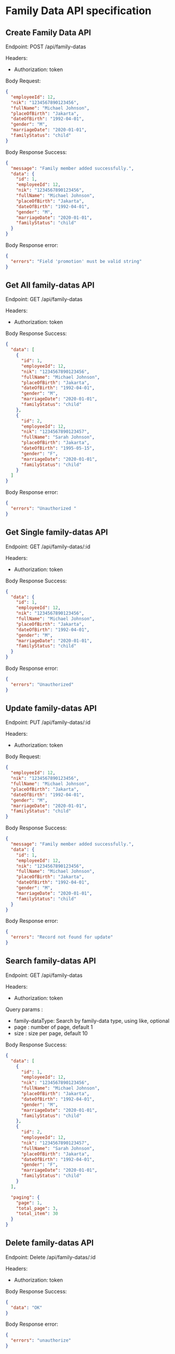 # Family Data API specification

## Create Family Data API

Endpoint: POST /api/family-datas

Headers:

- Authorization: token

Body Request:

```json
{
  "employeeId": 12,
  "nik": "1234567890123456",
  "fullName": "Michael Johnson",
  "placeOfBirth": "Jakarta",
  "dateOfBirth": "1992-04-01",
  "gender": "M",
  "marriageDate": "2020-01-01",
  "familyStatus": "child"
}
```

Body Response Success:

```json
{
  "message": "Family member added successfully.",
  "data": {
    "id": 1,
    "employeeId": 12,
    "nik": "1234567890123456",
    "fullName": "Michael Johnson",
    "placeOfBirth": "Jakarta",
    "dateOfBirth": "1992-04-01",
    "gender": "M",
    "marriageDate": "2020-01-01",
    "familyStatus": "child"
  }
}
```

Body Response error:

```json
{
  "errors": "Field 'promotion' must be valid string"
}
```

## Get All family-datas API

Endpoint: GET /api/family-datas

Headers:

- Authorization: token

Body Response Success:

```json
{
  "data": [
    {
      "id": 1,
      "employeeId": 12,
      "nik": "1234567890123456",
      "fullName": "Michael Johnson",
      "placeOfBirth": "Jakarta",
      "dateOfBirth": "1992-04-01",
      "gender": "M",
      "marriageDate": "2020-01-01",
      "familyStatus": "child"
    },
    {
      "id": 2,
      "employeeId": 12,
      "nik": "1234567890123457",
      "fullName": "Sarah Johnson",
      "placeOfBirth": "Jakarta",
      "dateOfBirth": "1995-05-15",
      "gender": "F",
      "marriageDate": "2020-01-01",
      "familyStatus": "child"
    }
  ]
}
```

Body Response error:

```json
{
  "errors": "Unauthorized "
}
```

## Get Single family-datas API

Endpoint: GET /api/family-datas/:id

Headers:

- Authorization: token

Body Response Success:

```json
{
  "data": {
    "id": 1,
    "employeeId": 12,
    "nik": "1234567890123456",
    "fullName": "Michael Johnson",
    "placeOfBirth": "Jakarta",
    "dateOfBirth": "1992-04-01",
    "gender": "M",
    "marriageDate": "2020-01-01",
    "familyStatus": "child"
  }
}
```

Body Response error:

```json
{
  "errors": "Unauthorized"
}
```

## Update family-datas API

Endpoint: PUT /api/family-datas/:id

Headers:

- Authorization: token

Body Request:

```json
{
  "employeeId": 12,
  "nik": "1234567890123456",
  "fullName": "Michael Johnson",
  "placeOfBirth": "Jakarta",
  "dateOfBirth": "1992-04-01",
  "gender": "M",
  "marriageDate": "2020-01-01",
  "familyStatus": "child"
}
```

Body Response Success:

```json
{
  "message": "Family member added successfully.",
  "data": {
    "id": 1,
    "employeeId": 12,
    "nik": "1234567890123456",
    "fullName": "Michael Johnson",
    "placeOfBirth": "Jakarta",
    "dateOfBirth": "1992-04-01",
    "gender": "M",
    "marriageDate": "2020-01-01",
    "familyStatus": "child"
  }
}
```

Body Response error:

```json
{
  "errors": "Record not found for update"
}
```

## Search family-datas API

Endpoint: GET /api/family-datas

Headers:

- Authorization: token

Query params :

- family-dataType: Search by family-data type, using like, optional
- page : number of page, default 1
- size : size per page, default 10

Body Response Success:

```json
{
  "data": [
    {
      "id": 1,
      "employeeId": 12,
      "nik": "1234567890123456",
      "fullName": "Michael Johnson",
      "placeOfBirth": "Jakarta",
      "dateOfBirth": "1992-04-01",
      "gender": "M",
      "marriageDate": "2020-01-01",
      "familyStatus": "child"
    },
    {
      "id": 2,
      "employeeId": 12,
      "nik": "1234567890123457",
      "fullName": "Sarah Johnson",
      "placeOfBirth": "Jakarta",
      "dateOfBirth": "1992-04-01",
      "gender": "F",
      "marriageDate": "2020-01-01",
      "familyStatus": "child"
    }
  ],

  "paging": {
    "page": 1,
    "total_page": 3,
    "total_item": 30
  }
}
```

## Delete family-datas API

Endpoint: Delete /api/family-datas/:id

Headers:

- Authorization: token

Body Response Success:

```json
{
  "data": "OK"
}
```

Body Response error:

```json
{
  "errors": "unauthorize"
}
```
